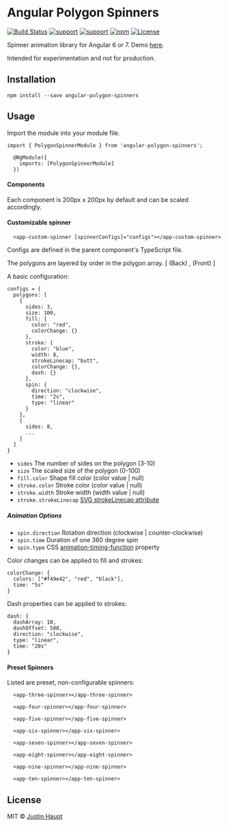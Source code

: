 # Angular Polygon Spinners

[![Build Status](https://travis-ci.com/justinh5/angular-polygon-spinners.svg?branch=master)](https://travis-ci.com/justinh5/angular-polygon-spinners)
[![support](https://img.shields.io/badge/Support-Angular%206.x-brightgreen.svg)](https://angular.io/docs)
[![support](https://img.shields.io/badge/Support-Angular%207.x-brightgreen.svg)](https://angular.io/docs)
[![npm](https://img.shields.io/npm/v/angular-polygon-spinners.svg)](https://www.npmjs.com/package/angular-polygon-spinners)
[![License](https://img.shields.io/badge/license-MIT-blue.svg?style=flat-square)]()

Spinner animation library for Angular 6 or 7. Demo [here](https://naughty-mclean-f78b8d.netlify.com/).

Intended for experimentation and not for production.

## Installation

`npm install --save angular-polygon-spinners`


## Usage

Import the module into your module file.

```
import { PolygonSpinnerModule } from 'angular-polygon-spinners';

  @NgModule({
    imports: [PolygonSpinnerModule]
  })
```

#### Components

Each component is 200px x 200px by default and can be scaled accordingly.

#### Customizable spinner

```
  <app-custom-spinner [spinnerConfigs]="configs"></app-custom-spinner>
```
Configs are defined in the parent component's TypeScript file.

The polygons are layered by order in the polygon array. [ (Back) , (Front) ]

A basic configuration:

```
configs = {
  polygons: [
    {
      sides: 3,
      size: 100,
      fill: {
        color: "red",
        colorChange: {}
      },
      stroke: {
        color: "blue",
        width: 8,
        strokeLinecap: "butt",
        colorChange: {},
        dash: {}
      },
      spin: {
        direction: "clockwise",
        time: "2s",
        type: "linear"
      }
    },
    {
      sides: 8,
      ...
    }
  ]
}
```

* `sides` The number of sides on the polygon (3-10)
* `size` The scaled size of the polygon (0-100)
* `fill.color` Shape fill color (color value | null)
* `stroke.color` Stroke color (color value | null)
* `stroke.width` Stroke width (width value | null)
* `stroke.strokeLinecap` [SVG strokeLinecap attribute](https://developer.mozilla.org/en-US/docs/Web/SVG/Attribute/stroke-linecap)

##### Animation Options

* `spin.direction` Rotation direction (clockwise | counter-clockwise)
* `spin.time` Duration of one 360 degree spin
* `spin.type` CSS [animation-timing-function](https://www.w3schools.com/cssref/css3_pr_animation-timing-function.asp) property

Color changes can be applied to fill and strokes:
```
colorChange: {
  colors: ["#f49e42", "red", "black"],
  time: "5s"
}
```

Dash properties can be applied to strokes:
```
dash: {
  dashArray: 10,
  dashOffset: 500,
  direction: "clockwise",
  type: "linear",
  time: "20s"
}
```

#### Preset Spinners

Listed are preset, non-configurable spinners:

```
  <app-three-spinner></app-three-spinner>

  <app-four-spinner></app-four-spinner>

  <app-five-spinner></app-five-spinner>

  <app-six-spinner></app-six-spinner>

  <app-seven-spinner></app-seven-spinner>

  <app-eight-spinner></app-eight-spinner>

  <app-nine-spinner></app-nine-spinner>

  <app-ten-spinner></app-ten-spinner>
```


## License

MIT © [Justin Haupt](mailto:jhaupt100@gmail.com)
